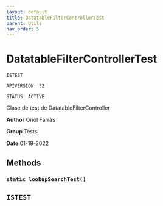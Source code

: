 ```yaml
---
layout: default
title: DatatableFilterControllerTest
parent: Utils
nav_order: 5
---
```


# DatatableFilterControllerTest

`ISTEST`

`APIVERSION: 52`

`STATUS: ACTIVE`

Clase de test de DatatableFilterController

**Author** Oriol Farras

**Group** Tests

**Date** 01-19-2022

## Methods

### `static lookupSearchTest()`

## `ISTEST`
